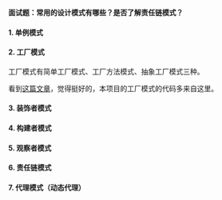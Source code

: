 **面试题：常用的设计模式有哪些？是否了解责任链模式？**

#### 1. 单例模式

#### 2. 工厂模式

工厂模式有简单工厂模式、工厂方法模式、抽象工厂模式三种。

看到[这篇文章](https://www.jianshu.com/p/3f824a91d73b)，觉得挺好的，本项目的工厂模式的代码多来自这里。

#### 3. 装饰者模式

#### 4. 构建者模式

#### 5. 观察者模式

#### 6. 责任链模式

#### 7. 代理模式（动态代理）
